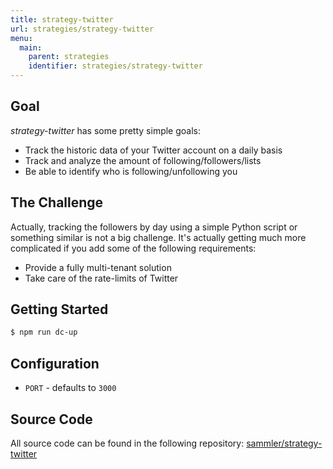 ```yaml
---
title: strategy-twitter
url: strategies/strategy-twitter
menu:
  main:
    parent: strategies
    identifier: strategies/strategy-twitter
---
```


## Goal

_strategy-twitter_ has some pretty simple goals:

- Track the historic data of your Twitter account on a daily basis
- Track and analyze the amount of following/followers/lists
- Be able to identify who is following/unfollowing you

## The Challenge

Actually, tracking the followers by day using a simple Python script or something similar is not a big challenge.
It's actually getting much more complicated if you add some of the following requirements:


- Provide a fully multi-tenant solution
- Take care of the rate-limits of Twitter

## Getting Started

```sh
$ npm run dc-up
```

## Configuration

- `PORT` - defaults to `3000`

## Source Code

All source code can be found in the following repository: [sammler/strategy-twitter](https://github.com/sammler/strategy-twitter)

<br/><br/><br/><br/><br/><br/><br/><br/><br/><br/><br/><br/><br/><br/><br/><br/><br/><br/><br/><br/><br/><br/><br/><br/>

